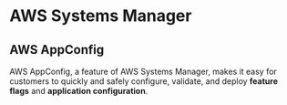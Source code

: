 # AWS Systems Manager

## AWS AppConfig

AWS AppConfig, a feature of AWS Systems Manager, makes it easy for customers to quickly and safely configure, validate, and deploy __feature flags__ and __application configuration__.
